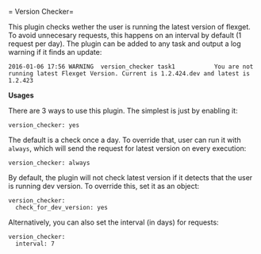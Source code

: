 = Version Checker=

This plugin checks wether the user is running the latest version of flexget. To avoid unnecesary requests, this happens on an interval by default (1 request per day).
The plugin can be added to any task and output a log warning if it finds an update:

```
2016-01-06 17:56 WARNING  version_checker task1           You are not running latest Flexget Version. Current is 1.2.424.dev and latest is 1.2.423
```

**Usages**

There are 3 ways to use this plugin. The simplest is just by enabling it:

```
version_checker: yes
```

The default is a check once a day. To override that, user can run it with `always`, which will send the request for latest version on every execution:

```
version_checker: always
```

By default, the plugin will not check latest version if it detects that the user is running dev version. To override this, set it as an object:

```
version_checker:
  check_for_dev_version: yes
```

Alternatively, you can also set the interval (in days) for requests:

```
version_checker:
  interval: 7
```


